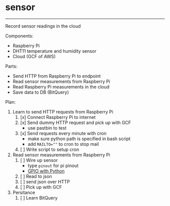 # sensor
----------------------------------------------------------------
Record sensor readings in the cloud

Components:
- Raspberry Pi
- DHT11 temperature and humidity sensor
- Cloud (GCF of AWS)

Parts:
- Send HTTP from Raspberry Pi to endpoint
- Read sensor measurements from Raspberry Pi
- Read Raspberry Pi measurements in the cloud
- Save data to DB (BitQuery)

Plan:
1. Learn to send HTTP requests from Raspberry Pi
	1. [x] Connect Raspberry Pi to internet
	2. [x] Send dummy HTTP request and pick up with GCF
		- use pastbin to test
	3. [x] Send requests every minute with cron
		- make sure python path is specified in bash script
		- add `MAILTO=""` to cron to stop mail
	4. [ ]  Write script to setup cron
2. Read sensor measurements from Raspberry Pi
	1. [ ] Wire up sensor
		- type `pinout` for pi pinout
		- [GPIO with Python](https://www.raspberrypi.org/documentation/usage/gpio/python/README.md)
	2. [ ] Read to json
	3. [ ] send json over HTTP
	4. [ ] Pick up with GCF
3. Persitance
	1. [ ] Learn BitQuery 